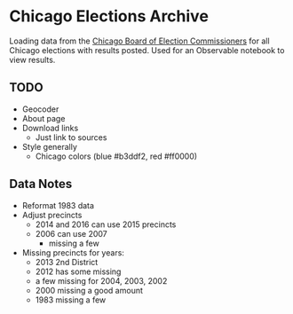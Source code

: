 # Chicago Elections Archive

Loading data from the [Chicago Board of Election Commissioners](https://chicagoelections.gov) for all Chicago elections with results posted. Used for an Observable notebook to view results.

## TODO

- Geocoder
- About page
- Download links
  - Just link to sources
- Style generally
  - Chicago colors (blue #b3ddf2, red #ff0000)

## Data Notes

- Reformat 1983 data
- Adjust precincts
  - 2014 and 2016 can use 2015 precincts
  - 2006 can use 2007
    - missing a few
- Missing precincts for years:
  - 2013 2nd District
  - 2012 has some missing
  - a few missing for 2004, 2003, 2002
  - 2000 missing a good amount
  - 1983 missing a few
